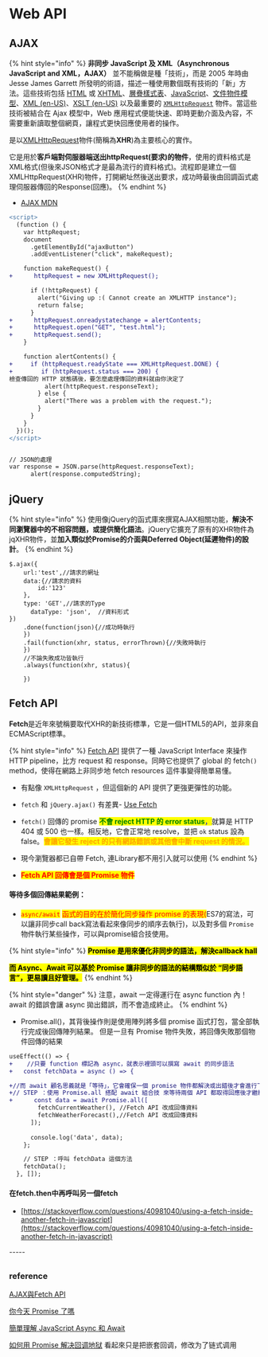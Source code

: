 # Web API

## AJAX

{% hint style="info" %}
**非同步 JavaScript 及 XML（Asynchronous JavaScript and XML，AJAX）** 並不能稱做是種「技術」，而是 2005 年時由 Jesse James Garrett 所發明的術語，描述一種使用數個既有技術的「新」方法。這些技術包括 [HTML](https://developer.mozilla.org/zh-TW/docs/Web/HTML) 或 [XHTML](https://developer.mozilla.org/zh-TW/docs/Glossary/XHTML)、[層疊樣式表](https://developer.mozilla.org/zh-TW/docs/Web/CSS)、[JavaScript](https://developer.mozilla.org/zh-TW/docs/Web/JavaScript)、[文件物件模型](https://developer.mozilla.org/zh-TW/docs/Web/API/Document\_Object\_Model)、[XML (en-US)](https://developer.mozilla.org/en-US/docs/Web/XML)、[XSLT (en-US)](https://developer.mozilla.org/en-US/docs/Web/XSLT) 以及最重要的 [`XMLHttpRequest`](https://developer.mozilla.org/zh-TW/docs/Web/API/XMLHttpRequest) 物件。當這些技術被結合在 Ajax 模型中，Web 應用程式便能快速、即時更動介面及內容，不需要重新讀取整個網頁，讓程式更快回應使用者的操作。

是以[XMLHttpRequest](https://developer.mozilla.org/en-US/docs/Web/API/XMLHttpRequest/Using\_XMLHttpRequest)物件(簡稱為**XHR**)為主要核心的實作。

它是用於**客戶端對伺服器端送出httpRequest(要求)的物件**，使用的資料格式是XML格式(但後來JSON格式才是最為流行的資料格式)。流程即是建立一個XMLHttpRequest(XHR)物件，打開網址然後送出要求，成功時最後由回調函式處理伺服器傳回的Response(回應)。
{% endhint %}

* [AJAX MDN](https://developer.mozilla.org/zh-TW/docs/Web/Guide/AJAX/Getting\_Started)

```diff
<script>
  (function () {
    var httpRequest;
    document
      .getElementById("ajaxButton")
      .addEventListener("click", makeRequest);

    function makeRequest() {
+      httpRequest = new XMLHttpRequest();

      if (!httpRequest) {
        alert("Giving up :( Cannot create an XMLHTTP instance");
        return false;
      }
+      httpRequest.onreadystatechange = alertContents;
+      httpRequest.open("GET", "test.html");
+      httpRequest.send();
    }

    function alertContents() {
+     if (httpRequest.readyState === XMLHttpRequest.DONE) {
+        if (httpRequest.status === 200) {
檢查傳回的 HTTP 狀態碼後，要怎麼處理傳回的資料就由你決定了
          alert(httpRequest.responseText);
        } else {
          alert("There was a problem with the request.");
        }
      }
    }
  })();
</script>


// JSON的處理
var response = JSON.parse(httpRequest.responseText);
      alert(response.computedString);
```



## jQuery

{% hint style="info" %}
使用像jQuery的函式庫來撰寫AJAX相關功能，**解決不同瀏覽器中的不相容問題，或提供簡化語法**。jQuery它擴充了原有的XHR物件為jqXHR物件，並**加入類似於Promise的介面與Deferred Object(延遲物件)的設計**。
{% endhint %}

```
$.ajax({
    url:'test',//請求的網址
    data:{//請求的資料
        id:'123'
    },
    type: 'GET',//請求的Type
      dataType: 'json',  //資料形式
})
    .done(function(json){//成功時執行
    })
    .fail(function(xhr, status, errorThrown){//失敗時執行
    })
    //不論失敗成功皆執行
    .always(function(xhr, status){

    })
```



## Fetch API

**Fetch**是近年來號稱要取代XHR的新技術標準，它是一個HTML5的API，並非來自ECMAScript標準。



{% hint style="info" %}
[Fetch API](https://developer.mozilla.org/en-US/docs/Web/API/Fetch\_API) 提供了一種 JavaScript Interface 來操作 HTTP pipeline，比方 request 和 response。同時它也提供了 global 的 fetch`()` method，使得在網路上非同步地 fetch resources 這件事變得簡單易懂。

* 有點像 `XMLHttpRequest` ，但這個新的 API 提供了更強更彈性的功能。
* &#x20;`fetch` 和 `jQuery.ajax()` 有差異- [Use Fetch](https://developer.mozilla.org/zh-TW/docs/Web/API/Fetch\_API/Using\_Fetch)
* `fetch()` 回傳的 promise <mark style="color:green;">**不會 reject HTTP 的 error status**</mark><mark style="color:blue;">，</mark>就算是 HTTP 404 或 500 也一樣。相反地，它會正常地 resolve，並把 `ok` status 設為 false。<mark style="color:orange;">**會讓它發生 reject 的只有網路錯誤或其他會中斷 request 的情況。**</mark>
* 現今瀏覽器都已自帶 Fetch, 連Library都不用引入就可以使用
{% endhint %}

* <mark style="color:red;">**Fetch API 回傳會是個 Promise 物件**</mark>&#x20;



#### 等待多個回傳結果範例：

* <mark style="color:red;">`async/await`</mark> <mark style="color:red;"></mark><mark style="color:red;">函式的目的在於簡化同步操作 promise 的表現(</mark>ES7的寫法，可以讓非同步call back寫法看起來像同步的順序去執行)，以及對多個 `Promise` 物件執行某些操作，可以與promise組合技使用。

{% hint style="info" %}
<mark style="background-color:yellow;">**Promise 是用來優化非同步的語法，解決callback hall**</mark>

<mark style="background-color:yellow;">**而 Async、Await 可以基於 Promise 讓非同步的語法的結構類似於 “同步語言”，更易讀且好管理。**</mark>
{% endhint %}

{% hint style="danger" %}
注意，await 一定得運行在 async function 內！await 的錯誤會讓 async 拋出錯誤，而不會造成終止。
{% endhint %}

* Promise.all()，其背後操作則是使用陣列將多個 promise 函式打包，當全部執行完成後回傳陣列結果。 但是一旦有 Promise 物件失敗，將回傳失敗那個物件回傳的結果

```diff
useEffect(() => {
+    //只要 function 標記為 async，就表示裡頭可以撰寫 await 的同步語法
+   const fetchData = async () => {

+//而 await 顧名思義就是「等待」，它會確保一個 promise 物件都解決或出錯後才會進行下一步，
+// STEP ：使用 Promise.all 搭配 await 組合技 來等待兩個 API 都取得回應後才繼續
+      const data = await Promise.all([
        fetchCurrentWeather(), //Fetch API 改成回傳資料
        fetchWeatherForecast(),//Fetch API 改成回傳資料
      ]);
      
      console.log('data', data);
    };

    // STEP ：呼叫 fetchData 這個方法
    fetchData();
  }, []);
```



#### 在fetch.then中再呼叫另一個fetch

* [https://stackoverflow.com/questions/40981040/using-a-fetch-inside-another-fetch-in-javascript](https://stackoverflow.com/questions/40981040/using-a-fetch-inside-another-fetch-in-javascript)

\-----

##



### reference



[AJAX與Fetch API](https://eyesofkids.gitbooks.io/javascript-start-from-es6/content/part4/ajax\_fetch.html)

[你今天 Promise 了嗎](https://5xruby.tw/posts/promise)&#x20;

[簡單理解 JavaScript Async 和 Await](https://www.oxxostudio.tw/articles/201908/js-async-await.html)

[如何用 Promise 解决回调地狱](https://juejin.cn/post/7065129481513467941) 看起來只是把嵌套回调，修改为了链式调用

